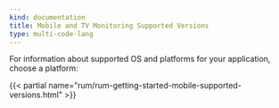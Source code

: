 ```yaml
---
kind: documentation
title: Mobile and TV Monitoring Supported Versions
type: multi-code-lang
---
```


For information about supported OS and platforms for your application, choose a platform:

{{< partial name="rum/rum-getting-started-mobile-supported-versions.html" >}}